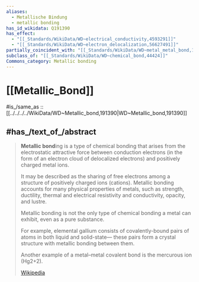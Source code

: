 ```yaml
---
aliases:
  - Metallische Bindung
  - metallic bonding
has_id_wikidata: Q191390
has_effect:
  - "[[_Standards/WikiData/WD~electrical_conductivity,4593291]]"
  - "[[_Standards/WikiData/WD~electron_delocalization,56627491]]"
partially_coincident_with: "[[_Standards/WikiData/WD~metal_metal_bond,100701043]]"
subclass_of: "[[_Standards/WikiData/WD~chemical_bond,44424]]"
Commons_category: Metallic bonding
---
```


# [[Metallic_Bond]] 

#is_/same_as :: [[../../../../WikiData/WD~Metallic_bond,191390|WD~Metallic_bond,191390]] 

## #has_/text_of_/abstract 

> **Metallic bond**ing is a type of chemical bonding 
> that arises from the electrostatic attractive force between conduction electrons 
> (in the form of an electron cloud of delocalized electrons) and positively charged metal ions. 
> 
> It may be described as the sharing of free electrons among a structure of positively charged ions (cations). 
> Metallic bonding accounts for many physical properties of metals, 
> such as strength, ductility, thermal and electrical resistivity and conductivity, opacity, and lustre.
>
> Metallic bonding is not the only type of chemical bonding a metal can exhibit, even as a pure substance. 
> 
> For example, elemental gallium consists of covalently-bound pairs of atoms in both liquid and solid-state—
> these pairs form a crystal structure with metallic bonding between them. 
> 
> Another example of a metal–metal covalent bond is the mercurous ion (Hg2+2).
>
> [Wikipedia](https://en.wikipedia.org/wiki/Metallic%20bonding) 


